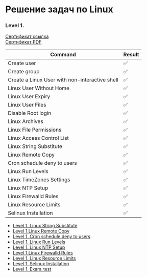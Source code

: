 # Решение задач по Linux


### Level 1. 
[Сертификат ссылка](https://engineer.kodekloud.com/certificate-verification/81bfbf9d-7304-4fb0-94db-f15959d00b25)\
[Сертификат PDF](./Level_1/KodeKloud_Course_Certificate-2.pdf)

| Command                                                                     | Result |
| --------------------------------------------------------------------------- |--------|
| Create user                                                                 |✅      |
| Create group                                                                |✅      |
| Create a Linux User with non-interactive shell                              |✅      |
| Linux User Without Home                                                     |✅      |
| Linux User Expiry                                                           |✅      |
| Linux User Files                                                            |✅      |
| Disable Root login                                                          |✅      |
| Linux Archives                                                              |✅      |
| Linux File Permissions                                                      |✅      |
| Linux Access Control List                                                   |✅      |
| Linux String Substitute                                                     |✅      |
| Linux Remote Copy                                                           |✅      |
| Cron schedule deny to users                                                 |✅      |
| Linux Run Levels                                                            |✅      |
| Linux TimeZones Settings                                                    |✅      |
| Linux NTP Setup                                                             |✅      |
| Linux Firewalld Rules                                                       |✅      |
| Linux Resource Limits                                                       |✅      |
| Selinux Installation                                                        |✅      |

 - [Level 1. Linux String Substitute](../Linux/Level_1/Linux%20String%20Substitute.md)
 - [Level 1.Linux Remote Copy](../Linux/Level_1/Linux%20Remote%20Copy.md)
 - [Level 1. Cron schedule deny to users](../Linux/Level_1/Cron%20schedule%20deny%20to%20users.md)
 - [Level 1. Linux Run Levels](../Linux/Level_1/Linux%20Run%20Levels.md)
 - [Level 1. Linux NTP Setup](../Linux/Level_1/Linux%20NTP%20Setup.md)
 - [Level 1.Linux Firewalld Rules](../Linux/Level_1/Linux%20Firewalld%20Rules.md)
 - [Level 1. Linux Resource Limits](../Linux/Level_1/Linux%20Resource%20Limits.md)
 - [Level 1. Selinux Installation](../Linux/Level_1/Selinux%20Installation.md)
 - [Level 1. Exam_test](../Linux/Level_1/Level_exam_test.md)
